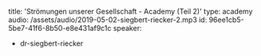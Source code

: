 title: 'Strömungen unserer Gesellschaft - Academy (Teil 2)'
type: academy
audio: /assets/audio/2019-05-02-siegbert-riecker-2.mp3
id: 96ee1cb5-5be7-41f6-8b50-e8e431af9c1c
speaker:
  - dr-siegbert-riecker
